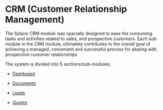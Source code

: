 CRM (Customer Relationship Management)
=========

The Splynx CRM module was specially designed to ease the consuming tasks and activities related to sales, and prospective customers. Each sub-module in the CRM module, ultimately contributes to the overall goal of achieving a managed, convenient and successful process for dealing with prospective customer relationships

The system is divided into 5 sections/sub-modules:

* [Dashboard](crm/dashboard/dashboard.md)

* [Documents](crm/documents/documents.md)

* [Leads](crm/leads/leads.md)

* [Quotes](crm/quotes/quotes.md)
